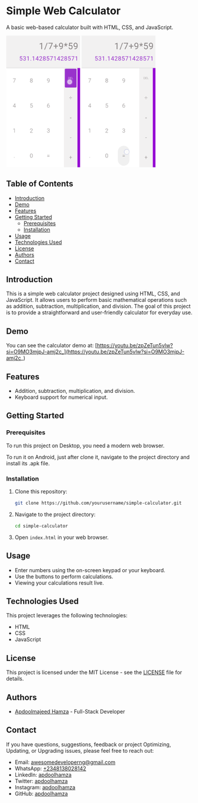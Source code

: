 # Simple Web Calculator

A basic web-based calculator built with HTML, CSS, and JavaScript.

<img src="/img/Screenshot1.png" width="200" />

<img src="/img/Screenshot2.png" width="200" />

## Table of Contents

- [Introduction](#introduction)
- [Demo](#demo)
- [Features](#features)
- [Getting Started](#getting-started)
  - [Prerequisites](#prerequisites)
  - [Installation](#installation)
- [Usage](#usage)
- [Technologies Used](#technologies-used)
- [License](#license)
- [Authors](#authors)
- [Contact](#contact)

## Introduction

This is a simple web calculator project designed using HTML, CSS, and JavaScript. It allows users to perform basic mathematical operations such as addition, subtraction, multiplication, and division. The goal of this project is to provide a straightforward and user-friendly calculator for everyday use.

## Demo

You can see the calculator demo at: [https://youtu.be/zpZeTun5vlw?si=O9MO3mjpJ-amj2c_](https://youtu.be/zpZeTun5vlw?si=O9MO3mjpJ-amj2c_)

## Features

- Addition, subtraction, multiplication, and division.
- Keyboard support for numerical input.

## Getting Started

### Prerequisites

To run this project on Desktop, you need a modern web browser.

To run it on Android, just after clone it, navigate to the project directory and install its .apk file.

### Installation

1. Clone this repository:

   ```bash
   git clone https://github.com/yourusername/simple-calculator.git
   ```

2. Navigate to the project directory:

   ```bash
   cd simple-calculator
   ```

3. Open `index.html` in your web browser.

## Usage

- Enter numbers using the on-screen keypad or your keyboard.
- Use the buttons to perform calculations.
- Viewing your calculations result live.

## Technologies Used

This project leverages the following technologies:

- HTML
- CSS
- JavaScript

## License

This project is licensed under the MIT License - see the [LICENSE](LICENSE.txt) file for details.

## Authors

- [Apdoolmajeed Hamza](https://github.com/apdoolhamza) - Full-Stack Developer

## Contact

If you have questions, suggestions, feedback or project Optimizing, Updating, or Upgrading issues, please feel free to reach out:

- Email: [awesomedeveloperng@gmail.com](mailto:awesomedeveloperng@gmail.com)
- WhatsApp: [+2348138028142](https://wa.me/message/5DXABMAWF6JIJ1)
- LinkedIn: [apdoolhamza](https://www.linkedin.com/in/apdoolhamza/)
- Twitter: [apdoolhamza](https://twitter.com/apdoolhamza/)
- Instagram: [apdoolhamza](https://www.instagram.com/apdoolhamza/)
- GitHub: [apdoolhamza](https://github.com/apdoolhamza/)
